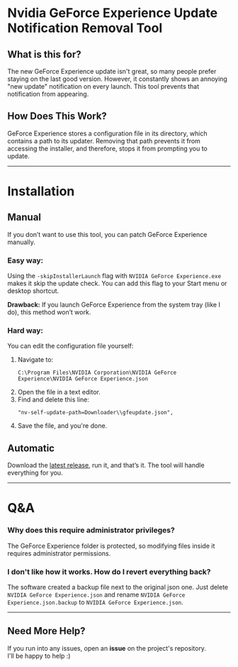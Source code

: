# Nvidia GeForce Experience Update Notification Removal Tool  

## What is this for?  
The new GeForce Experience update isn't great, so many people prefer staying on the last good version. However, it constantly shows an annoying "new update" notification on every launch. This tool prevents that notification from appearing.  

## How Does This Work?  
GeForce Experience stores a configuration file in its directory, which contains a path to its updater. Removing that path prevents it from accessing the installer, and therefore, stops it from prompting you to update.  

---

# Installation  

## Manual  
If you don’t want to use this tool, you can patch GeForce Experience manually.  

### Easy way:  
Using the `-skipInstallerLaunch` flag with `NVIDIA GeForce Experience.exe` makes it skip the update check. You can add this flag to your Start menu or desktop shortcut.  

**Drawback:** If you launch GeForce Experience from the system tray (like I do), this method won’t work.  

### Hard way:  
You can edit the configuration file yourself:  
1. Navigate to:  
   ```
   C:\Program Files\NVIDIA Corporation\NVIDIA GeForce Experience\NVIDIA GeForce Experience.json
   ```  
2. Open the file in a text editor.  
3. Find and delete this line:  
   ```
   "nv-self-update-path=Downloader\\gfeupdate.json",
   ```  
4. Save the file, and you're done.  

## Automatic  
Download the [latest release](https://github.com/liljaba1337/GFEUpdaterBlock/releases/latest), run it, and that’s it. The tool will handle everything for you.  

---

# Q&A  

### Why does this require administrator privileges?  
The GeForce Experience folder is protected, so modifying files inside it requires administrator permissions.  

### I don't like how it works. How do I revert everything back?  
The software created a backup file next to the original json one. Just delete `NVIDIA GeForce Experience.json` and rename `NVIDIA GeForce Experience.json.backup` to `NVIDIA GeForce Experience.json`.

---

## Need More Help?  
If you run into any issues, open an **issue** on the project's repository.  
I'll be happy to help :)
